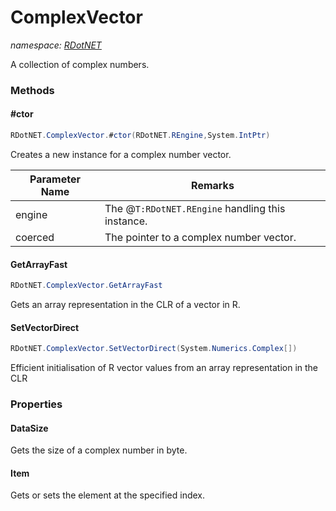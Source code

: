 ﻿# ComplexVector
_namespace: [RDotNET](./index.md)_

A collection of complex numbers.



### Methods

#### #ctor
```csharp
RDotNET.ComplexVector.#ctor(RDotNET.REngine,System.IntPtr)
```
Creates a new instance for a complex number vector.

|Parameter Name|Remarks|
|--------------|-------|
|engine|The @``T:RDotNET.REngine`` handling this instance.|
|coerced|The pointer to a complex number vector.|


#### GetArrayFast
```csharp
RDotNET.ComplexVector.GetArrayFast
```
Gets an array representation in the CLR of a vector in R.

#### SetVectorDirect
```csharp
RDotNET.ComplexVector.SetVectorDirect(System.Numerics.Complex[])
```
Efficient initialisation of R vector values from an array representation in the CLR


### Properties

#### DataSize
Gets the size of a complex number in byte.
#### Item
Gets or sets the element at the specified index.
